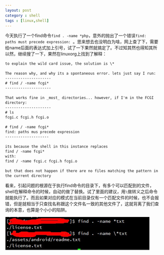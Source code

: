 ```yaml
---
layout: post
category : shell 
tags : [linux,shell]
---
```

今天执行了一个find命令`find . -name *php`，意外的抛出了一个错误`find: paths must precede expression: `。思来想去也没明白为啥，网上查了下，需要给name后面的表达式加上引号，试了一下果然就搞定了。不过知其然也得知其所以然，继续搜了一下，果然在linuxorg上找到了解释：
```
to explain the wild card issue, the solution is \*

The reason why, and why its a spontaneous error. lets just say I run:
---------------------
# find / -name fcgi*
---------------------

That works fine in _most_ directories... however, if I'm in the FCGI directory:
---------------------
# ls
fcgi.c fcgi.h fcgi.o

# find / -name fcgi*
find: paths mus precede expression
--------------------

its because the shell in this instance replaces
find / -name fcgi*
with:
find / -name fcgi.c fcgi.h fcgi.o

but that does not happen if there are no files matching the pattern in the current directory
```
看来，引起问题的根源在于执行find命令的目录下，有多个可以匹配到的文件，shell在解释命令的时候，自动的做了替换。试了里面的建议，用`\`做转义之后命令就能执行了。而且如果对应的模式在当前目录仅有一个匹配文件的时候，也不会报错，但是就相当于只查找名称跟这个文件名一致的其他文件了，这就背离了我们查询的本意，也算是个小小的陷阱。

![示例](/images/20130802114149.jpg)

